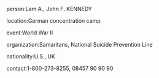 person:Lam A., John F. KENNEDY

location:German concentration camp

event:World War II

organization:Samaritans, National Suicide Prevention Line

nationality:U.S., UK

contact:1-800-273-8255, 08457 90 90 90

